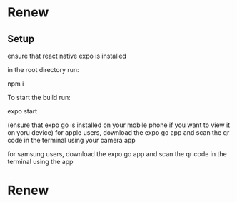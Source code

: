 # Renew

## Setup
ensure that react native expo is installed

in the root directory run:

npm i

To start the build run:

expo start

(ensure that expo go is installed on your mobile phone if you want to view it on yoru device)
for apple users, download the expo go app and scan the qr code in the terminal using your camera app

for samsung users, download the expo go app and scan the qr code in the terminal using the app

# Renew
